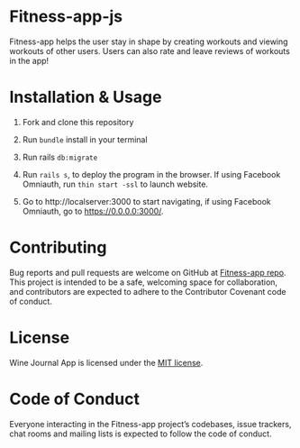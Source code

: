 # Fitness-app-js

Fitness-app helps the user stay in shape by creating workouts and viewing workouts of other users. Users can also rate and leave reviews of workouts in the app!

# Installation & Usage

1. Fork and clone this repository

2. Run `bundle` install in your terminal

3. Run rails `db:migrate`

4. Run `rails s`, to deploy the program in the browser. If using Facebook Omniauth, run `thin start -ssl` to launch website.

5. Go to http://localserver:3000 to start navigating, if using Facebook Omniauth, go to https://0.0.0.0:3000/.

# Contributing

Bug reports and pull requests are welcome on GitHub at [Fitness-app repo](https://github.com/tholmes59/fitness-app). This project is intended to be a safe, welcoming space for collaboration, and contributors are expected to adhere to the Contributor Covenant code of conduct.

# License

Wine Journal App is licensed under the [MIT license](http://opensource.org/licenses/MIT).

# Code of Conduct

Everyone interacting in the Fitness-app project’s codebases, issue trackers, chat rooms and mailing lists is expected to follow the code of conduct.